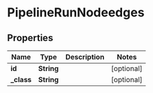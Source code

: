 
# PipelineRunNodeedges

## Properties
Name | Type | Description | Notes
------------ | ------------- | ------------- | -------------
**id** | **String** |  |  [optional]
**_class** | **String** |  |  [optional]



